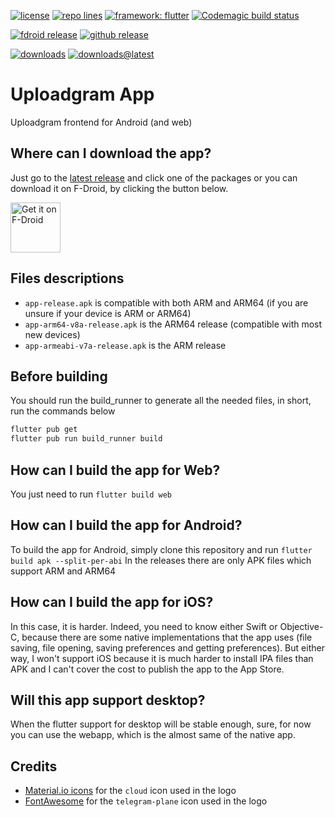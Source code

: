 [![license](https://img.shields.io/github/license/pato05/uploadgram-app)](https://github.com/Pato05/uploadgram-app/blob/master/LICENSE)
[![repo lines](https://img.shields.io/tokei/lines/github/pato05/uploadgram-app)](https://github.com/Pato05/uploadgram-app)
[![framework: flutter](https://img.shields.io/badge/framework-flutter-blue)](https://flutter.io)
[![Codemagic build status](https://api.codemagic.io/apps/604564acbe2f9fb72766d730/604564acbe2f9fb72766d72f/status_badge.svg)](https://codemagic.io/apps/604564acbe2f9fb72766d730/604564acbe2f9fb72766d72f/latest_build)

[![fdroid release](https://img.shields.io/f-droid/v/com.pato05.uploadgram)](https://f-droid.org/packages/com.pato05.uploadgram)
[![github release](https://img.shields.io/github/v/release/pato05/uploadgram-app)](https://github.com/pato05/uploadgram-app/releases/latest)

[![downloads](https://img.shields.io/github/downloads/pato05/uploadgram-app/total)](https://github.com/pato05/uploadgram-app/releases)
[![downloads@latest](https://img.shields.io/github/downloads/pato05/uploadgram-app/latest/total)](https://github.com/pato05/uploadgram-app/releases/latest)

# Uploadgram App
Uploadgram frontend for Android (and web)

## Where can I download the app?
Just go to the [latest release](https://github.com/Pato05/uploadgram-app/releases/latest) and click one of the packages or you can download it on F-Droid, by clicking the button below.

[<img src="https://fdroid.gitlab.io/artwork/badge/get-it-on.png" alt="Get it on F-Droid" height="80">](https://f-droid.org/packages/com.pato05.uploadgram)

## Files descriptions
- `app-release.apk` is compatible with both ARM and ARM64 (if you are unsure if your device is ARM or ARM64)
- `app-arm64-v8a-release.apk` is the ARM64 release (compatible with most new devices)
- `app-armeabi-v7a-release.apk` is the ARM release

## Before building
You should run the build_runner to generate all the needed files, in short, run the commands below
```bash
flutter pub get
flutter pub run build_runner build
```

## How can I build the app for Web?
You just need to run `flutter build web`

## How can I build the app for Android?
To build the app for Android, simply clone this repository and run `flutter build apk --split-per-abi`
In the releases there are only APK files which support ARM and ARM64

## How can I build the app for iOS?
In this case, it is harder. Indeed, you need to know either Swift or Objective-C, because there are some native implementations that the app uses (file saving, file opening, saving preferences and getting preferences). But either way, I won't support iOS because it is much harder to install IPA files than APK and I can't cover the cost to publish the app to the App Store.

## Will this app support desktop?
When the flutter support for desktop will be stable enough, sure, for now you can use the webapp, which is the almost same of the native app.

## Credits
- [Material.io icons](https://material.io/resources/icons) for the `cloud` icon used in the logo
- [FontAwesome](https://fontawesome.com/) for the `telegram-plane` icon used in the logo
